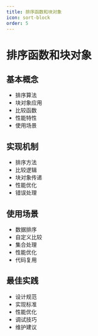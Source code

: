 ```yaml
---
title: 排序函数和块对象
icon: sort-block
order: 5
---
```


# 排序函数和块对象

## 基本概念
- 排序算法
- 块对象应用
- 比较函数
- 性能特性
- 使用场景

## 实现机制
- 排序方法
- 比较逻辑
- 块对象传递
- 性能优化
- 错误处理

## 使用场景
- 数据排序
- 自定义比较
- 集合处理
- 性能优化
- 代码复用

## 最佳实践
- 设计规范
- 实现标准
- 性能优化
- 调试技巧
- 维护建议
